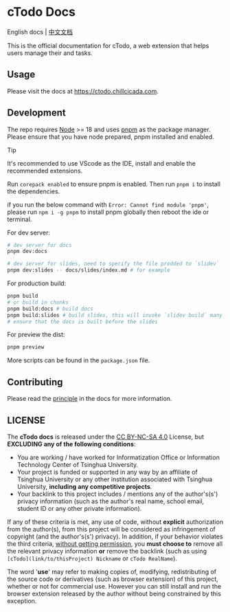 # cTodo Docs

English docs | [中文文档](./.github/README.zh.md)

This is the official documentation for cTodo, a web extension that helps users manage their and tasks.

## Usage

Please visit the docs at <https://ctodo.chillcicada.com>.

## Development

The repo requires [Node](https://nodejs.org) >= 18 and uses [pnpm](https://pnpm.io) as the package manager. Please ensure that you have node prepared, pnpm installed and enabled.

> [!TIP]
> It's recommended to use VScode as the IDE, install and enable the recommended extensions.

Run `corepack enabled` to ensure pnpm is enabled. Then run `pnpm i` to install the dependencies.

if you run the below command with `Error: Cannot find module 'pnpm'`, please run `npm i -g pnpm` to install pnpm globally then reboot the ide or terminal.

For dev server:

```bash
# dev server for docs
pnpm dev:docs

# dev server for slides, need to specify the file prodded to `slidev`
pnpm dev:slides -- docs/slides/index.md # for example
```

For production build:

```bash
pnpm build
# or build in chunks
pnpm build:docs # build docs
pnpm build:slides # build slides, this will invoke `slidev build` many times
# ensure that the docs is built before the slides
```

For preview the dist:

```bash
pnpm preview
```

More scripts can be found in the `package.json` file.

## Contributing

Please read the [principle](https://ctodo.chillcicada.com/principle#ctodo-docs) in the docs for more information.

## LICENSE

The **cTodo docs** is released under the [CC BY-NC-SA 4.0](https://creativecommons.org/licenses/by-nc-sa/4.0) License, but **EXCLUDING any of the following conditions**:

- You are working / have worked for Informatization Office or Information Technology Center of Tsinghua University.
- Your project is funded or supported in any way by an affiliate of Tsinghua University or any other institution associated with Tsinghua University, **including any competitive projects**.
- Your backlink to this project includes / mentions any of the author's(s') privacy information (such as the author's real name, school email, student ID or any other private information).

If any of these criteria is met, any use of code, without **explicit** authorization from the author(s), from this project will be considered as infringement of copyright (and the author's(s') privacy). In addition, if your behavior violates the third criteria, <u>without getting permission</u>, you **must choose to** remove all the relevant privacy information **or** remove the backlink (such as using `[cTodo](link/to/thisProject) Nickname` or `cTodo RealName`).

The word '**use**' may refer to making copies of, modifying, redistributing of the source code or derivatives (such as browser extension) of this project, whether or not for commercial use. However you can still install and run the browser extension released by the author without being constrained by this exception.
